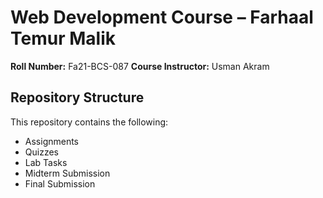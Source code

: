 # Web Development Course – Farhaal Temur Malik
**Roll Number:** Fa21-BCS-087
**Course Instructor:** Usman Akram
## Repository Structure
This repository contains the following:
- Assignments
- Quizzes
- Lab Tasks
- Midterm Submission
- Final Submission